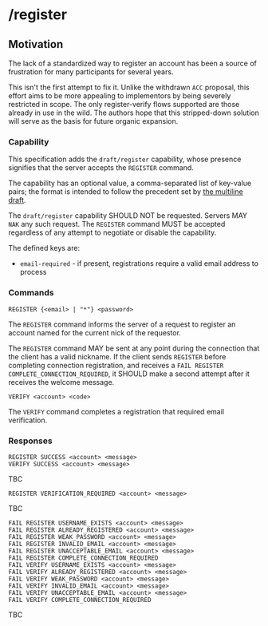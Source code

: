 # /register

## Motivation

The lack of a standardized way to register an account has been a source of frustration for many participants
for several years.

This isn't the first attempt to fix it. Unlike the withdrawn `ACC` proposal, this effort aims to be more
appealing to implementors by being severely restricted in scope. The only register-verify flows supported
are those already in use in the wild. The authors hope that this stripped-down solution will serve as the
basis for future organic expansion.

### Capability

This specification adds the `draft/register` capability, whose presence signifies that the server
accepts the `REGISTER` command.

The capability has an optional value, a comma-separated list of key-value pairs; the format is intended
to follow the precedent set by [the multiline draft][multiline].

The `draft/register` capability SHOULD NOT be requested. Servers MAY `NAK` any such request. The
`REGISTER` command MUST be accepted regardless of any attempt to negotiate or disable the capability.

The defined keys are:

 * `email-required` - if present, registrations require a valid email address to process

### Commands

    REGISTER {<email> | "*"} <password>
    
The `REGISTER` command informs the server of a request to register an account named for the current
nick of the requestor.

The `REGISTER` command MAY be sent at any point during the connection that the client has a valid
nickname. If the client sends `REGISTER` before completing connection registration, and receives a
`FAIL REGISTER COMPLETE_CONNECTION_REQUIRED`, it SHOULD make a second attempt after it receives the
welcome message.

    VERIFY <account> <code>
    
The `VERIFY` command completes a registration that required email verification.

### Responses

    REGISTER SUCCESS <account> <message>
    VERIFY SUCCESS <account> <message>
    
TBC

    REGISTER VERIFICATION_REQUIRED <account> <message>
    
TBC

    FAIL REGISTER USERNAME_EXISTS <account> <message>
    FAIL REGISTER ALREADY_REGISTERED <account> <message>
    FAIL REGISTER WEAK_PASSWORD <account> <message>
    FAIL REGISTER INVALID_EMAIL <account> <message>
    FAIL REGISTER UNACCEPTABLE_EMAIL <account> <message>
    FAIL REGISTER COMPLETE_CONNECTION_REQUIRED
    FAIL VERIFY USERNAME_EXISTS <account> <message>
    FAIL VERIFY ALREADY_REGISTERED <account> <message>
    FAIL VERIFY WEAK_PASSWORD <account> <message>
    FAIL VERIFY INVALID_EMAIL <account> <message>
    FAIL VERIFY UNACCEPTABLE_EMAIL <account> <message>
    FAIL VERIFY COMPLETE_CONNECTION_REQUIRED

TBC



[multiline]: https://github.com/ircv3/ircv3-specifications/pull/398/
